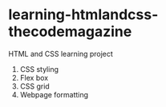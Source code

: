 # learning-htmlandcss-thecodemagazine

HTML and CSS learning project
1. CSS styling
2. Flex box
3. CSS grid
4. Webpage formatting
